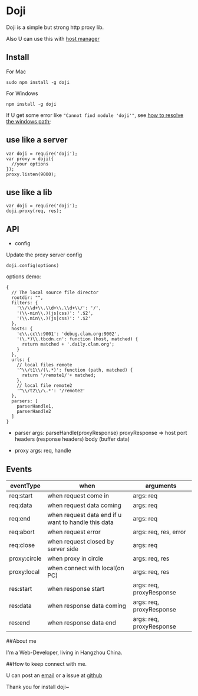# Doji

Doji is a simple but strong http proxy lib.

Also U can use this with [host manager](http://npmjs.org/flail)

## Install

For Mac

```
sudo npm install -g doji
```

For Windows

```
npm install -g doji
```

If U get some error like `"Cannot find module 'doji'"`, see [how to resolve the windows path](http://stackoverflow.com/questions/9587665/nodejs-cannot-find-installed-module-on-windows);


## use like a server 

```
var doji = require('doji');
var proxy = doji({
  //your options
});
proxy.listen(9000);
```

## use like a lib

```
var doji = require('doji');
doji.proxy(req, res);
```

## API

* config

Update the proxy server config

```
doji.config(options)
```

options demo:

```
{
  // The local source file director
  rootdir: "",
  filters: {
    '\\/\\d+\\.\\d+\\.\\d+\\/': '/',
    '(\\-min\\.)(js|css)': '.$2',
    '(\\.min\\.)(js|css)': '.$2'
  },
  hosts: {
    'c\\.cc\\:9001': 'debug.clam.org:9002',
    '(\.*)\\.tbcdn.cn': function (host, matched) {
      return matched + '.daily.clam.org';
    }
  },
  urls: {
    // local files remote
    '^\\/t1\\/(\.*)': function (path, matched) {
      return '/remote1/'+ matched;
    },
    // local file remote2
    '^\\/t2\\/\.*': '/remote2'
  },
  parsers: [
    parserHandle1,
    parserHandle2
  ]
}
```
* parser
 args: parseHandle(proxyResponse)
  proxyResponse =>
    host
    port
    headers (response headers)
    body (buffer data)

* proxy
  args: req, handle

## Events

  eventType    | when                                                | arguments
  -------------|-----------------------------------------------------|--------------
  req:start    | when request come in                                | args: req
  req:data     | when request data coming                            | args: req
  req:end      | when request data end if u want to handle this data | args: req
  req:abort    | when request error                                  | args: req, res, error
  req:close    | when request closed by server side                  | args: req
  proxy:circle | when proxy in circle                                | args: req, res
  proxy:local  | when connect with local(on PC)                      | args: req, res
  res:start    | when response start                                 | args: req, proxyResponse
  res:data     | when response data coming                           | args: req, proxyResponse
  res:end      | when response data end                              | args: req, proxyResponse

##About me 

I'm a Web-Developer, living in Hangzhou China. 

##How to keep connect with me.

U can post an [email](crazy.jser@gmail.com) or a issue at [github](https://github.com/mo-tools/doji/issues)

Thank you for install doji~


